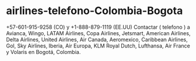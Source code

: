 # airlines-telefono-Colombia-Bogota
+57-601-915-9258 (CO) y +1-888-879-1119 (EE.UU)
Contactar ( telefono ) a Avianca, Wingo, LATAM Airlines, Copa Airlines, Jetsmart, American Airlines, Delta Airlines, United Airlines, Air Canada, Aeromexico, Caribbean Airlines, Gol, Sky Airlines, Iberia, Air Europa, KLM Royal Dutch, Lufthansa, Air France y Volaris en Bogotá, Colombia.



